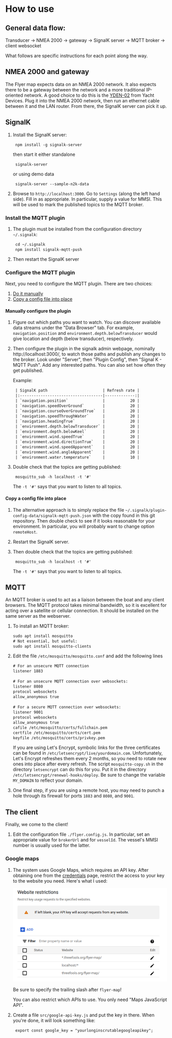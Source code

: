 # How to use

## General data flow:

Transducer -> NMEA 2000 -> gateway -> SignalK server -> MQTT broker -> client websocket

What follows are specific instructions for each point along the way.

## NMEA 2000 and gateway

The Flyer map expects data on an NMEA 2000 network. It also expects there to be
a gateway between the network and a more traditional IP-oriented network. A good
choice to do this is the
[YDEN-02](https://yachtdevicesus.com/products/nmea-2000-ethernet-gateway-yden-02)
from Yacht Devices. Plug it into the NMEA 2000 network, then run an ethernet
cable between it and the LAN router. From there, the SignalK server can pick it
up.

## SignalK

1. Install the SignalK server:

        npm install -g signalk-server

    then start it either standalone

        signalk-server

    or using demo data

        signalk-server --sample-n2k-data

2. Browse to `http://localhost:3000`. Go to `Settings` (along the left hand
   side). Fill in as appropriate. In particular, supply a value for MMSI. This
   will be used to mark the published topics to the MQTT broker.

### Install the MQTT plugin

1. The plugin must be installed from the configuration directory `~/.signalk`:

        cd ~/.signalk
        npm install signalk-mqtt-push

2. Then restart the SignalK server

### Configure the MQTT plugin

Next, you need to configure the MQTT plugin. There are two choices:

1. [Do it manually](#manually-configure-the-plugin)
2. [Copy a config file into place](#copy-a-config-file-into-place)

#### Manually configure the plugin

1. Figure out which paths you want to watch. You can discover available data
streams under the "Data Browser" tab. For example, `navigation.position` and
`environment.depth.belowTransducer` would give location and depth (below
transducer), respectively.

2. Then configure the plugin in the signalk admin webpage, nominally
http://localhost:3000/, to watch those paths and publish any changes to the
broker. Look under "Server", then "Plugin Config", then "Signal K - MQTT Push".
Add any interested paths. You can also set how often they get published.

    Example:
    
        | SignalK path                        | Refresh rate |
        |:------------------------------------|-------------:|
        | `navigation.position`               |           20 |
        | `navigation.speedOverGround`        |           20 | 
        | `navigation.courseOverGroundTrue`   |           20 |      
        | `navigation.speedThroughWater`      |           20 |
        | `navigation.headingTrue`            |           20 |
        | `environment.depth.belowTransducer` |           20 |     
        | `environment.depth.belowKeel`       |           20 |           
        | `environment.wind.speedTrue`        |           20 |
        | `environment.wind.directionTrue`    |           20 |
        | `environment.wind.speedApparent`    |           20 |
        | `environment.wind.angleApparent`    |           20 |
        | `environment.water.temperature`     |           10 |      
    
3. Double check that the topics are getting published:
    
        mosquitto_sub -h localhost -t '#'
    
    The `-t '#'` says that you want to listen to all topics.

#### Copy a config file into place

1. The alternative approach is to simply replace the file
`~/.signalk/plugin-config-data/signalk-mqtt-push.json` with the copy found in
this git repository. Then double check to see if it looks reasonable for your
environment. In particular, you will probably want to change option
`remoteHost`.

2. Restart the SignalK server.

3. Then double check that the topics are getting published:

        mosquitto_sub -h localhost -t '#'

    The `-t '#'` says that you want to listen to all topics.

## MQTT

An MQTT broker is used to act as a liaison between the boat and any client
browsers. The MQTT protocol takes minimal bandwidth, so it is excellent for
acting over a satellite or cellular connection. It should be installed on the
same server as the webserver.

1. To install an MQTT broker:

    ```
    sudo apt install mosquitto
    # Not essential, but useful:
    sudo apt install mosquitto-clients
    ```

2. Edit the file `/etc/mosquitto/mosquitto.conf` and add the following lines

    ```
    # For an unsecure MQTT connection
    listener 1883
    
    # For an unsecure MQTT connection over websockets:
    listener 8080
    protocol websockets
    allow_anonymous true
    
    # For a secure MQTT connection over websockets:
    listener 9001
    protocol websockets
    allow_anonymous true
    cafile /etc/mosquitto/certs/fullchain.pem
    certfile /etc/mosquitto/certs/cert.pem
    keyfile /etc/mosquitto/certs/privkey.pem
    ```

    If you are using Let's Encrypt, symbolic links for the three certificates can be
    found in `/etc/letsencrypt/live/yourdomain.com`. Unfortunately, Let's Encrypt
    refreshes them every 2 months, so you need to rotate new ones into place after
    every refresh. The script `mosquitto-copy.sh` in the directory `letsencrypt` can
    do this for you. Put it in the directory
    `/etc/letsencrypt/renewal-hooks/deploy`. Be sure to change the variable
    `MY_DOMAIN` to reflect your domain.

3. One final step, if you are using a remote host, you may need to punch a hole
through its firewall for ports `1883` and `8080`, and `9001`.

## The client

Finally, we come to the client!

1. Edit the configuration file `./flyer.config.js`. In particular, set an appropriate
value for `brokerUrl` and for `vesselId`. The vessel's MMSI number is usually
used for the latter.

### Google maps

1. The system uses Google Maps, which requires an API key. After obtaining one from
the [credentials](https://console.cloud.google.com/google/maps-apis/credentials)
page, restrict the access to your key to the website you need. Here's what I
used:

    <img src="./images/website_restrictions.png" alt="Be sure to specify the trailing slash!">
    
    Be sure to specify the trailing slash after `flyer-map`!
    
    You can also restrict which APIs to use. You only need "Maps JavaScript API".

2. Create a file `src/google-api-key.js` and put the key in there. When you're done,
it will look something like:

        export const google_key = "yourlonginscrutablegoogleapikey";
